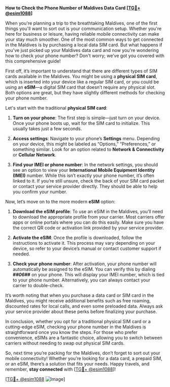 **How to Check the Phone Number of Maldives Data Card [[TG💪+ @esim1088](https://t.me/s/esim1088)]**

When you're planning a trip to the breathtaking Maldives, one of the first things you'll want to sort out is your communication setup. Whether you're here for business or leisure, having reliable mobile connectivity can make your stay much smoother. One of the most common ways to get connected in the Maldives is by purchasing a local data SIM card. But what happens if you've just picked up your Maldives data card and now you're wondering how to check your phone number? Don't worry; we’ve got you covered with this comprehensive guide!

First off, it’s important to understand that there are different types of SIM cards available in the Maldives. You might be using a **physical SIM card**, which is inserted into your device like a regular SIM card, or you could be using an **eSIM**—a digital SIM card that doesn’t require any physical slot. Both options are great, but they have slightly different methods for checking your phone number.

Let's start with the traditional **physical SIM card**:

1. **Turn on your phone**: The first step is simple—just turn on your device. Once your phone boots up, wait for the SIM card to initialize. This usually takes just a few seconds.
   
2. **Access settings**: Navigate to your phone’s **Settings** menu. Depending on your device, this might be labeled as “Options,” “Preferences,” or something similar. Look for an option related to **Network & Connectivity** or **Cellular Network**.

3. **Find your IMEI or phone number**: In the network settings, you should see an option to view your **International Mobile Equipment Identity (IMEI)** number. While this isn’t exactly your phone number, it’s often linked to it. If you’re still unsure, check the back of your SIM card packet or contact your service provider directly. They should be able to help you confirm your number.

Now, let’s move on to the more modern **eSIM** option:

1. **Download the eSIM profile**: To use an eSIM in the Maldives, you’ll need to download the appropriate profile from your carrier. Most carriers offer apps or online portals where you can do this easily. Make sure you have the correct QR code or activation link provided by your service provider.

2. **Activate the eSIM**: Once the profile is downloaded, follow the instructions to activate it. This process may vary depending on your device, so refer to your device’s manual or contact customer support if needed.

3. **Check your phone number**: After activation, your phone number will automatically be assigned to the eSIM. You can verify this by dialing **#*#06#*#** on your phone. This will display your IMEI number, which is tied to your phone number. Alternatively, you can always contact your carrier to double-check.

It’s worth noting that when you purchase a data card or SIM card in the Maldives, you might receive additional benefits such as free roaming, discounted rates for local calls, and even some preloaded data. Always ask your service provider about these perks before finalizing your purchase.

In conclusion, whether you opt for a traditional physical SIM card or a cutting-edge eSIM, checking your phone number in the Maldives is straightforward once you know the steps. For those who prefer convenience, eSIMs are a fantastic choice, allowing you to switch between carriers without needing to swap out physical SIM cards.

So, next time you’re packing for the Maldives, don’t forget to sort out your mobile connectivity! Whether you’re looking for a data card, a prepaid SIM, or an eSIM, there’s a solution that fits your needs. Happy travels, and remember, **stay connected** with [[TG💪+ @esim1088](https://t.me/s/esim1088)]!

[[TG💪+ @esim1088](https://t.me/s/esim1088) ![Image](https://i.postimg.cc/Y0z9fWf4/image.png)]
